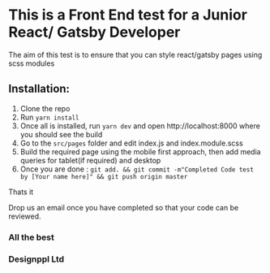 # This is a Front End test for a Junior React/ Gatsby Developer

The aim of this test is to ensure that you can style react/gatsby pages using scss modules

## Installation:
1. Clone the repo
2. Run ```yarn install```
3. Once all is installed, run ```yarn dev``` and open http://localhost:8000 where you should see the build
3. Go to the ```src/pages``` folder and edit index.js and index.module.scss
4. Build the required page using the mobile first approach, then add media queries for tablet(if required) and desktop
5. Once you are done : ```git add. && git commit -m"Completed Code test by [Your name here]" && git push origin master```

Thats it

Drop us an email once you have completed so that your code can be reviewed.

### All the best
### Designppl Ltd
